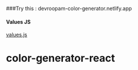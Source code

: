 ###Try this : devroopam-color-generator.netlify.app


#### Values JS

[values.js](https://github.com/noeldelgado/values.js)
# color-generator-react

